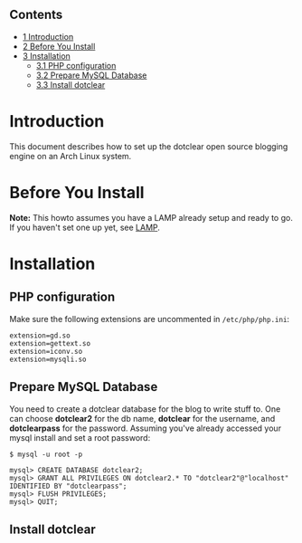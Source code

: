 ## Contents

*   [1 Introduction](#Introduction)
*   [2 Before You Install](#Before_You_Install)
*   [3 Installation](#Installation)
    *   [3.1 PHP configuration](#PHP_configuration)
    *   [3.2 Prepare MySQL Database](#Prepare_MySQL_Database)
    *   [3.3 Install dotclear](#Install_dotclear)

# Introduction

This document describes how to set up the dotclear open source blogging engine on an Arch Linux system.

# Before You Install

**Note:** This howto assumes you have a LAMP already setup and ready to go. If you haven't set one up yet, see [LAMP](/index.php/LAMP "LAMP").

# Installation

## PHP configuration

Make sure the following extensions are uncommented in `/etc/php/php.ini`:

```
extension=gd.so
extension=gettext.so
extension=iconv.so
extension=mysqli.so

```

## Prepare MySQL Database

You need to create a dotclear database for the blog to write stuff to. One can choose **dotclear2** for the db name, **dotclear** for the username, and **dotclearpass** for the password. Assuming you've already accessed your mysql install and set a root password:

 `$ mysql -u root -p` 
```
mysql> CREATE DATABASE dotclear2;
mysql> GRANT ALL PRIVILEGES ON dotclear2.* TO "dotclear2"@"localhost" IDENTIFIED BY "dotclearpass";
mysql> FLUSH PRIVILEGES;
mysql> QUIT;
```

## Install dotclear